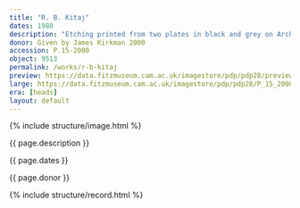 ```yaml
---
title: "R. B. Kitaj"
dates: 1980
description: "Etching printed from two plates in black and grey on Arches paper, from the published edition of 50."
donor: Given by James Kirkman 2000
accession: P.15-2000
object: 9513
permalink: /works/r-b-kitaj
preview: https://data.fitzmuseum.cam.ac.uk/imagestore/pdp/pdp28/preview_P_15_2000.jpg
large: https://data.fitzmuseum.cam.ac.uk/imagestore/pdp/pdp28/P_15_2000.jpg
era: [heads]
layout: default
---
```

{% include structure/image.html %}

{{ page.description }}

{{ page.dates }}

{{ page.donor }}

{% include structure/record.html %}
